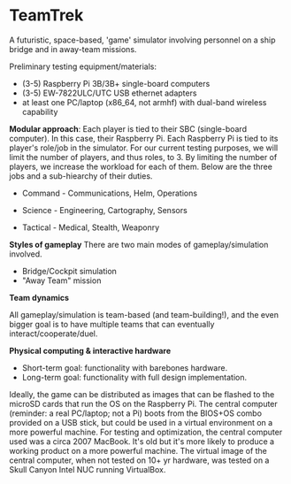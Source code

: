 # TeamTrek
A futuristic, space-based, 'game' simulator involving personnel on a ship bridge and in away-team missions.

Preliminary testing equipment/materials:
 - (3-5) Raspberry Pi 3B/3B+ single-board computers
 - (3-5) EW-7822ULC/UTC USB ethernet adapters
 - at least one PC/laptop (x86_64, not armhf) with dual-band wireless capability

**Modular approach**:
Each player is tied to their SBC (single-board computer). In this case, their Raspberry Pi. Each Raspberry Pi is tied to its player's role/job in the simulator. For our current testing purposes, we will limit the number of players, and thus roles, to 3. By limiting the number of players, we increase the workload for each of them. Below are the three jobs and a sub-hiearchy of their duties.

 - Command - Communications, Helm, Operations

 - Science - Engineering, Cartography, Sensors

 - Tactical - Medical, Stealth, Weaponry


**Styles of gameplay**
There are two main modes of gameplay/simulation involved.

 - Bridge/Cockpit simulation
 - "Away Team" mission

**Team dynamics**

All gameplay/simulation is team-based (and team-building!), and the even bigger goal is to have multiple teams that can eventually interact/cooperate/duel.

**Physical computing & interactive hardware**

 - Short-term goal: functionality with barebones hardware.
 - Long-term goal: functionality with full design implementation.


Ideally, the game can be distributed as images that can be flashed to the microSD cards that run the OS on the Raspberry Pi. The central computer (reminder: a real PC/laptop; not a Pi) boots from the BIOS+OS combo provided on a USB stick, but could be used in a virtual environment on a more powerful machine. For testing and optimization, the central computer used was a circa 2007 MacBook. It's old but it's more likely to produce a working product on a more powerful machine. The virtual image of the central computer, when not tested on 10+ yr hardware, was tested on a Skull Canyon Intel NUC running VirtualBox.
